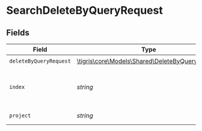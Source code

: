 # SearchDeleteByQueryRequest


## Fields

| Field                                                                                          | Type                                                                                           | Required                                                                                       | Description                                                                                    |
| ---------------------------------------------------------------------------------------------- | ---------------------------------------------------------------------------------------------- | ---------------------------------------------------------------------------------------------- | ---------------------------------------------------------------------------------------------- |
| `deleteByQueryRequest`                                                                         | [\tigris\core\Models\Shared\DeleteByQueryRequest](../../Models/Shared/DeleteByQueryRequest.md) | :heavy_check_mark:                                                                             | N/A                                                                                            |
| `index`                                                                                        | *string*                                                                                       | :heavy_check_mark:                                                                             | The index name of the documents that needs deletion.                                           |
| `project`                                                                                      | *string*                                                                                       | :heavy_check_mark:                                                                             | The project name.                                                                              |
